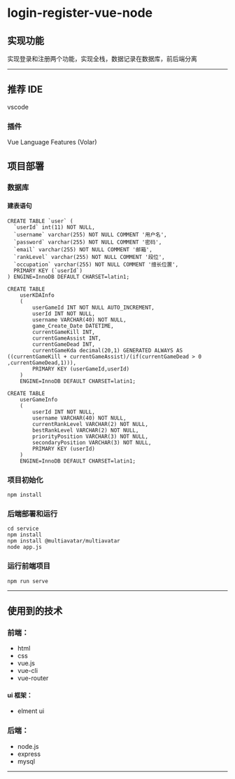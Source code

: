 # login-register-vue-node

## 实现功能

实现登录和注册两个功能，实现全栈，数据记录在数据库，前后端分离

---

## 推荐 IDE

vscode

### 插件

Vue Language Features (Volar)

## 项目部署

### 数据库

#### 建表语句

```
CREATE TABLE `user` (
  `userId` int(11) NOT NULL,
  `username` varchar(255) NOT NULL COMMENT '用户名',
  `password` varchar(255) NOT NULL COMMENT '密码',
  `email` varchar(255) NOT NULL COMMENT '邮箱',
  `rankLevel` varchar(255) NOT NULL COMMENT '段位',
  `occupation` varchar(255) NOT NULL COMMENT '擅长位置',
  PRIMARY KEY (`userId`)
) ENGINE=InnoDB DEFAULT CHARSET=latin1;
```

```
CREATE TABLE
    userKDAInfo
    (
        userGameId INT NOT NULL AUTO_INCREMENT,
        userId INT NOT NULL,
        username VARCHAR(40) NOT NULL,
        game_Create_Date DATETIME,
        currentGameKill INT,
        currentGameAssist INT,
        currentGameDead INT,
        currentGameKda decimal(20,1) GENERATED ALWAYS AS ((currentGameKill + currentGameAssist)/(if(currentGameDead > 0 ,currentGameDead,1))),
        PRIMARY KEY (userGameId,userId)
    )
    ENGINE=InnoDB DEFAULT CHARSET=latin1;
```

```
CREATE TABLE
    userGameInfo
    (
        userId INT NOT NULL,
        username VARCHAR(40) NOT NULL,
        currentRankLevel VARCHAR(2) NOT NULL,
        bestRankLevel VARCHAR(2) NOT NULL,
        priorityPosition VARCHAR(3) NOT NULL,
        secondaryPosition VARCHAR(3) NOT NULL,
        PRIMARY KEY (userId)
    )
    ENGINE=InnoDB DEFAULT CHARSET=latin1;
```

### 项目初始化

```
npm install
```

### 后端部署和运行

```
cd service
npm install
npm install @multiavatar/multiavatar
node app.js
```

### 运行前端项目

```
npm run serve
```

---

## 使用到的技术

### 前端：

- html
- css
- vue.js
- vue-cli
- vue-router

#### ui 框架：

- elment ui

### 后端：

- node.js
- express
- mysql

---
